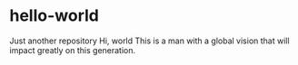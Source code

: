# hello-world
Just another repository
Hi, world
This is a man with a global vision that will impact greatly on this generation.
